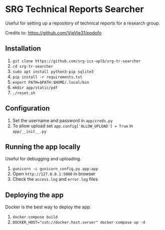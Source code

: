 # SRG Technical Reports Searcher

Useful for setting up a repository of technical reports for a research group.

Credits to: https://github.com/VieVie31/podofo

## Installation

1. `git clone https://github.com/srg-ics-uplb/srg-tr-searcher`
2. `cd srg-tr-searcher`
3. `sudo apt install python3-pip sqlite3`
4. `pip install -r requirements.txt`
5. `export PATH=$PATH:$HOME/.local/bin`
6. `mkdir app/static/pdf`
7. `./reset.sh`

## Configuration
1. Set the username and password in `app/creds.py`
2. To allow upload set `app.config['ALLOW_UPLOAD'] = True` in `app/__init__.py`

## Running the app locally
Useful for debugging and uploading.

1. `gunicorn -c gunicorn_config.py app:app`
2. Open `http://127.0.0.1:5000` in browser
3. Check the `access.log` and `error.log` files 

## Deploying the app
Docker is the best way to deploy the app.

1. `docker-compose build`
2. `DOCKER_HOST="ssh://docker.host.server" docker-compose up -d`


